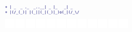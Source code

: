 ```difF
+ | _  _ ._  _..__| _ |_   _| _    
+ |(/_(_)| |(_||(_|(_)|_)o(_|(/_\/
```
![](icons/markdown.svg)
![](icons/html5.svg)
![](icons/css3.svg)
![](icons/javascript.svg)
![](icons/php.svg)
![](icons/mysql.svg)
![](icons/nodedotjs.svg)
![](icons/mongodb.svg)
![](icons/javascript.svg)
![](icons/c.svg)
![](icons/cplusplus.svg)
![](icons/python.svg)
<!---
leonardobdev/leonardobdev is a ✨ special ✨ repository because its `README.md` (this file) appears on your GitHub profile.
You can click the Preview link to take a look at your changes.
--->

